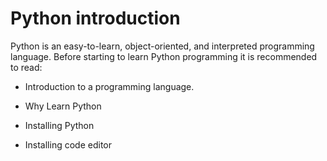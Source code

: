 # Python introduction

Python is an easy-to-learn, object-oriented, and interpreted programming language. Before starting to learn Python programming it is recommended to read:

- Introduction to a programming language.

- Why Learn Python

- Installing Python

- Installing code editor